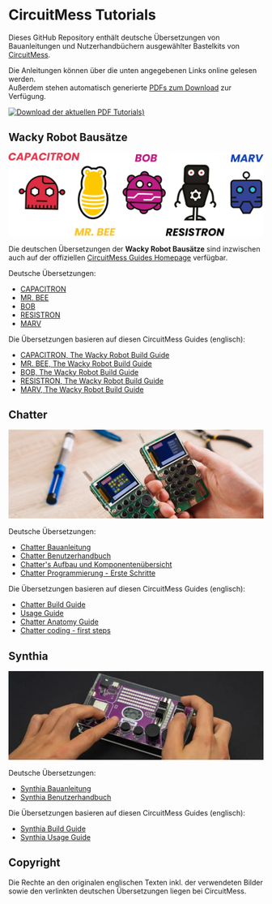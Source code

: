 # CircuitMess Tutorials

Dieses GitHub Repository enthält deutsche Übersetzungen von Bauanleitungen und Nutzerhandbüchern
ausgewählter Bastelkits von [CircuitMess](https://circuitmess.com/).

Die Anleitungen können über die unten angegebenen Links online gelesen werden.  
Außerdem stehen automatisch generierte [PDFs zum Download](https://github.com/ramdacxp/circuitmess-tutorials/releases) zur Verfügung.

[![Download der aktuellen PDF Tutorials)](https://img.shields.io/github/v/release/ramdacxp/circuitmess-tutorials?color=%2300cc00&label=PDF%20Tutorials&style=plastic)](https://github.com/ramdacxp/circuitmess-tutorials/releases/latest)

## Wacky Robot Bausätze

![Alle verrückten Roboter](images/robots.jpg)

Die deutschen Übersetzungen der **Wacky Robot Bausätze** sind inzwischen auch auf der offiziellen [CircuitMess Guides Homepage](https://learn.circuitmess.com/resources/guides) verfügbar.

Deutsche Übersetzungen:

* [CAPACITRON](tutorials/robots/capacitron/README.md)
* [MR. BEE](tutorials/robots/bee/README.md)
* [BOB](tutorials/robots/bob/README.md)
* [RESISTRON](tutorials/robots/resistron/README.md)
* [MARV](tutorials/robots/marv/README.md)

Die Übersetzungen basieren auf diesen CircuitMess Guides (englisch):

* [CAPACITRON, The Wacky Robot Build Guide](https://learn.circuitmess.com/resources/guides/en/capacitron-build-guide)
* [MR. BEE, The Wacky Robot Build Guide](https://learn.circuitmess.com/resources/guides/en/mrbee-build-guide)
* [BOB, The Wacky Robot Build Guide](https://learn.circuitmess.com/resources/guides/en/bob-build-guide)
* [RESISTRON, The Wacky Robot Build Guide](https://learn.circuitmess.com/resources/guides/en/resistron-build-guide)
* [MARV, The Wacky Robot Build Guide](https://learn.circuitmess.com/resources/guides/en/marv-build-guide)

## Chatter

![Chatter](images/chatter.jpg)

Deutsche Übersetzungen:

* [Chatter Bauanleitung](tutorials/chatter/build/README.md)
* [Chatter Benutzerhandbuch](tutorials/chatter/usage/README.md)
* [Chatter's Aufbau und Komponentenübersicht](tutorials/chatter/anatomy/README.md)
* [Chatter Programmierung - Erste Schritte](tutorials/chatter/coding/README.md)

Die Übersetzungen basieren auf diesen CircuitMess Guides (englisch):

* [Chatter Build Guide](https://learn.circuitmess.com/resources/guides/en/chatter-build-guide)
* [Usage Guide](https://learn.circuitmess.com/resources/guides/en/chatter-usage-guide)
* [Chatter Anatomy Guide](https://learn.circuitmess.com/resources/guides/en/chatter-anatomy-guide)
* [Chatter coding - first steps](https://learn.circuitmess.com/resources/guides/en/chatter-coding)

## Synthia

![Chatter](images/synthia.jpg)

Deutsche Übersetzungen:

* [Synthia Bauanleitung](tutorials/synthia/build/README.md)
* [Synthia Benutzerhandbuch](tutorials/synthia/usage/README.md)

Die Übersetzungen basieren auf diesen CircuitMess Guides (englisch):

* [Synthia Build Guide](https://learn.circuitmess.com/resources/guides/en/synthia-build-guide/)
* [Synthia Usage Guide](https://learn.circuitmess.com/resources/guides/en/synthia-usage-guide)

## Copyright

Die Rechte an den originalen englischen Texten inkl. der verwendeten Bilder
sowie den verlinkten deutschen Übersetzungen liegen bei CircuitMess.
